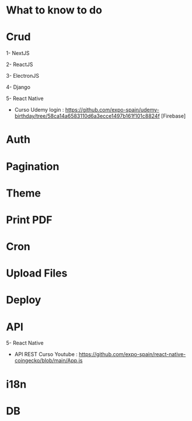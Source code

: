 # What to know to do

# Crud
1- NextJS

2- ReactJS

3- ElectronJS

4- Django

5- React Native
- Curso Udemy login : https://github.com/expo-spain/udemy-birthday/tree/58ca14a6583110d6a3ecce1497b161f101c8824f [Firebase]

# Auth

# Pagination

# Theme

# Print PDF

# Cron

# Upload Files

# Deploy

# API

5- React Native
- API REST Curso Youtube : https://github.com/expo-spain/react-native-coingecko/blob/main/App.js

# i18n

# DB

